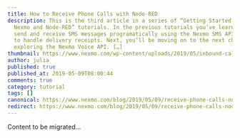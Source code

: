 ```yaml
---
title: How to Receive Phone Calls with Node-RED
description: This is the third article in a series of “Getting Started with
  Nexmo and Node-RED” tutorials. In the previous tutorials you’ve learnt how to
  send and receive SMS messages programatically using the Nexmo SMS API and how
  to handle delivery receipts. Next, you’ll be moving on to the next chapter,
  exploring the Nexmo Voice API. […]
thumbnail: https://www.nexmo.com/wp-content/uploads/2019/05/inbound-calls-node-red.png
author: julia
published: true
published_at: 2019-05-09T08:00:44
comments: true
category: tutorial
tags: []
canonical: https://www.nexmo.com/blog/2019/05/09/receive-phone-calls-node-red-dr
redirect: https://www.nexmo.com/blog/2019/05/09/receive-phone-calls-node-red-dr
---
```

Content to be migrated...
